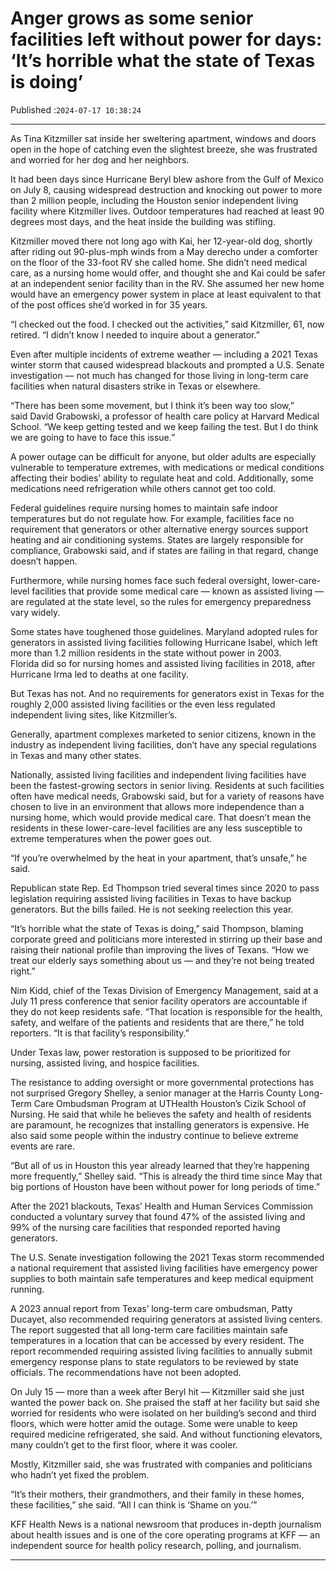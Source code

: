 # Anger grows as some senior facilities left without power for days: ‘It’s horrible what the state of Texas is doing’

Published :`2024-07-17 10:38:24`

---

As Tina Kitzmiller sat inside her sweltering apartment, windows and doors open in the hope of catching even the slightest breeze, she was frustrated and worried for her dog and her neighbors.

It had been days since Hurricane Beryl blew ashore from the Gulf of Mexico on July 8, causing widespread destruction and knocking out power to more than 2 million people, including the Houston senior independent living facility where Kitzmiller lives. Outdoor temperatures had reached at least 90 degrees most days, and the heat inside the building was stifling.

Kitzmiller moved there not long ago with Kai, her 12-year-old dog, shortly after riding out 90-plus-mph winds from a May derecho under a comforter on the floor of the 33-foot RV she called home. She didn’t need medical care, as a nursing home would offer, and thought she and Kai could be safer at an independent senior facility than in the RV. She assumed her new home would have an emergency power system in place at least equivalent to that of the post offices she’d worked in for 35 years.

“I checked out the food. I checked out the activities,” said Kitzmiller, 61, now retired. “I didn’t know I needed to inquire about a generator.”

Even after multiple incidents of extreme weather — including a 2021 Texas winter storm that caused widespread blackouts and prompted a U.S. Senate investigation — not much has changed for those living in long-term care facilities when natural disasters strike in Texas or elsewhere.

“There has been some movement, but I think it’s been way too slow,” said David Grabowski, a professor of health care policy at Harvard Medical School. “We keep getting tested and we keep failing the test. But I do think we are going to have to face this issue.”

A power outage can be difficult for anyone, but older adults are especially vulnerable to temperature extremes, with medications or medical conditions affecting their bodies’ ability to regulate heat and cold. Additionally, some medications need refrigeration while others cannot get too cold.

Federal guidelines require nursing homes to maintain safe indoor temperatures but do not regulate how. For example, facilities face no requirement that generators or other alternative energy sources support heating and air conditioning systems. States are largely responsible for compliance, Grabowski said, and if states are failing in that regard, change doesn’t happen.

Furthermore, while nursing homes face such federal oversight, lower-care-level facilities that provide some medical care — known as assisted living — are regulated at the state level, so the rules for emergency preparedness vary widely.

Some states have toughened those guidelines. Maryland adopted rules for generators in assisted living facilities following Hurricane Isabel, which left more than 1.2 million residents in the state without power in 2003. Florida did so for nursing homes and assisted living facilities in 2018, after Hurricane Irma led to deaths at one facility.

But Texas has not. And no requirements for generators exist in Texas for the roughly 2,000 assisted living facilities or the even less regulated independent living sites, like Kitzmiller’s.

Generally, apartment complexes marketed to senior citizens, known in the industry as independent living facilities, don’t have any special regulations in Texas and many other states.

Nationally, assisted living facilities and independent living facilities have been the fastest-growing sectors in senior living. Residents at such facilities often have medical needs, Grabowski said, but for a variety of reasons have chosen to live in an environment that allows more independence than a nursing home, which would provide medical care. That doesn’t mean the residents in these lower-care-level facilities are any less susceptible to extreme temperatures when the power goes out.

“If you’re overwhelmed by the heat in your apartment, that’s unsafe,” he said.

Republican state Rep. Ed Thompson tried several times since 2020 to pass legislation requiring assisted living facilities in Texas to have backup generators. But the bills failed. He is not seeking reelection this year.

“It’s horrible what the state of Texas is doing,” said Thompson, blaming corporate greed and politicians more interested in stirring up their base and raising their national profile than improving the lives of Texans. “How we treat our elderly says something about us — and they’re not being treated right.”

Nim Kidd, chief of the Texas Division of Emergency Management, said at a July 11 press conference that senior facility operators are accountable if they do not keep residents safe. “That location is responsible for the health, safety, and welfare of the patients and residents that are there,” he told reporters. “It is that facility’s responsibility.”

Under Texas law, power restoration is supposed to be prioritized for nursing, assisted living, and hospice facilities.

The resistance to adding oversight or more governmental protections has not surprised Gregory Shelley, a senior manager at the Harris County Long-Term Care Ombudsman Program at UTHealth Houston’s Cizik School of Nursing. He said that while he believes the safety and health of residents are paramount, he recognizes that installing generators is expensive. He also said some people within the industry continue to believe extreme events are rare.

“But all of us in Houston this year already learned that they’re happening more frequently,” Shelley said. “This is already the third time since May that big portions of Houston have been without power for long periods of time.”

After the 2021 blackouts, Texas’ Health and Human Services Commission conducted a voluntary survey that found 47% of the assisted living and 99% of the nursing care facilities that responded reported having generators.

The U.S. Senate investigation following the 2021 Texas storm recommended a national requirement that assisted living facilities have emergency power supplies to both maintain safe temperatures and keep medical equipment running.

A 2023 annual report from Texas’ long-term care ombudsman, Patty Ducayet, also recommended requiring generators at assisted living centers. The report suggested that all long-term care facilities maintain safe temperatures in a location that can be accessed by every resident. The report recommended requiring assisted living facilities to annually submit emergency response plans to state regulators to be reviewed by state officials. The recommendations have not been adopted.

On July 15 — more than a week after Beryl hit — Kitzmiller said she just wanted the power back on. She praised the staff at her facility but said she worried for residents who were isolated on her building’s second and third floors, which were hotter amid the outage. Some were unable to keep required medicine refrigerated, she said. And without functioning elevators, many couldn’t get to the first floor, where it was cooler.

Mostly, Kitzmiller said, she was frustrated with companies and politicians who hadn’t yet fixed the problem.

“It’s their mothers, their grandmothers, and their family in these homes, these facilities,” she said. “All I can think is ‘Shame on you.’”

KFF Health News is a national newsroom that produces in-depth journalism about health issues and is one of the core operating programs at KFF — an independent source for health policy research, polling, and journalism.

---

